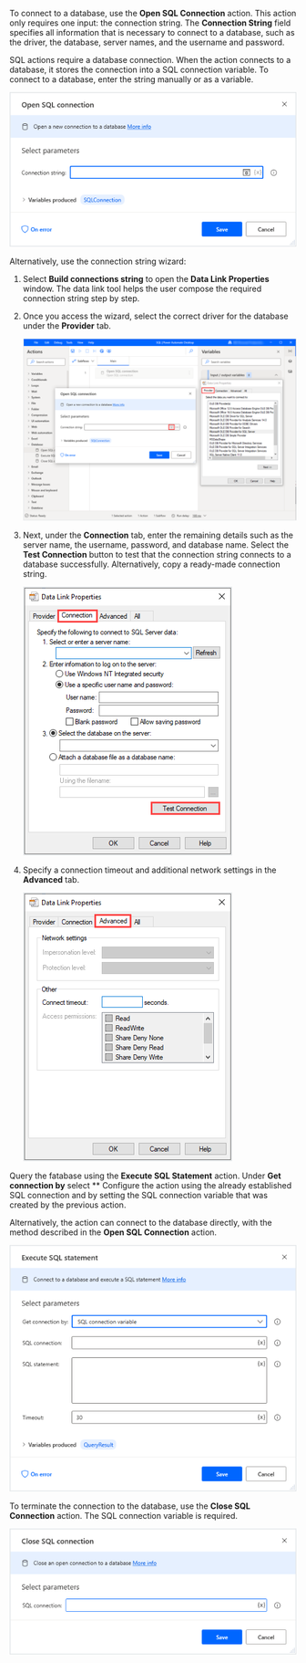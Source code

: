 To connect to a database, use the **Open SQL Connection** action. This action only requires one input: the connection string. The **Connection String** field specifies all information that is necessary to connect to a database, such as the driver, the database, server names, and the username and password. 

SQL actions require a database connection. When the action connects to a database, it stores the connection into a SQL connection variable. To connect to a database, enter the string manually or as a variable.

![open sql connection action properties](..\media\open-sql-connection-action-properties.png)

Alternatively, use the connection string wizard:

1. Select **Build connections string** to open the **Data Link Properties** window. The data link tool helps the user compose the required connection string step by step. 

2. Once you access the wizard, select the correct driver for the database under the **Provider** tab.

   ![data link properties provider tab](..\media\data-link-properties-provider-tab.png)

3. Next, under the **Connection** tab, enter the remaining details such as the server name, the username, password, and database name. Select the **Test Connection** button to test that the connection string connects to a database successfully. Alternatively, copy a ready-made connection string.

   ![data link properties connection tab](..\media\data-link-properties-connection-tab.png)

4. Specify a connection timeout and additional network settings in the **Advanced** tab.

   ![data link properties advanced tab](..\media\data-link-properties-advanced-tab.png)

Query the fatabase using the **Execute SQL Statement** action. Under **Get connection by** select ** Configure the action using the already established SQL connection and by setting the SQL connection variable that was created by the previous action. 

Alternatively, the action can connect to the database directly, with the method described in the **Open SQL Connection** action.

![execute sql statement action properties](..\media\execute-sql-statement-action-properties.png)

To terminate the connection to the database, use the **Close SQL Connection** action. The SQL connection variable is required. 

![close sql connection action properties](..\media\close-sql-connection-action-properties.png)
